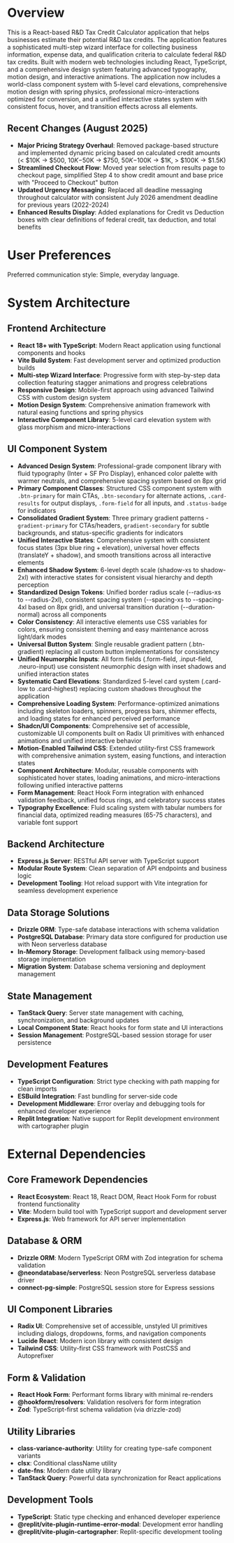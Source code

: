# Overview

This is a React-based R&D Tax Credit Calculator application that helps businesses estimate their potential R&D tax credits. The application features a sophisticated multi-step wizard interface for collecting business information, expense data, and qualification criteria to calculate federal R&D tax credits. Built with modern web technologies including React, TypeScript, and a comprehensive design system featuring advanced typography, motion design, and interactive animations. The application now includes a world-class component system with 5-level card elevations, comprehensive motion design with spring physics, professional micro-interactions optimized for conversion, and a unified interactive states system with consistent focus, hover, and transition effects across all elements.

## Recent Changes (August 2025)

- **Major Pricing Strategy Overhaul**: Removed package-based structure and implemented dynamic pricing based on calculated credit amounts (< $10K → $500, $10K-$50K → $750, $50K-$100K → $1K, > $100K → $1.5K)
- **Streamlined Checkout Flow**: Moved year selection from results page to checkout page, simplified Step 4 to show credit amount and base price with "Proceed to Checkout" button
- **Updated Urgency Messaging**: Replaced all deadline messaging throughout calculator with consistent July 2026 amendment deadline for previous years (2022-2024)
- **Enhanced Results Display**: Added explanations for Credit vs Deduction boxes with clear definitions of federal credit, tax deduction, and total benefits

# User Preferences

Preferred communication style: Simple, everyday language.

# System Architecture

## Frontend Architecture

- **React 18+ with TypeScript**: Modern React application using functional components and hooks
- **Vite Build System**: Fast development server and optimized production builds
- **Multi-step Wizard Interface**: Progressive form with step-by-step data collection featuring stagger animations and progress celebrations
- **Responsive Design**: Mobile-first approach using advanced Tailwind CSS with custom design system
- **Motion Design System**: Comprehensive animation framework with natural easing functions and spring physics
- **Interactive Component Library**: 5-level card elevation system with glass morphism and micro-interactions

## UI Component System

- **Advanced Design System**: Professional-grade component library with fluid typography (Inter + SF Pro Display), enhanced color palette with warmer neutrals, and comprehensive spacing system based on 8px grid
- **Primary Component Classes**: Structured CSS component system with `.btn-primary` for main CTAs, `.btn-secondary` for alternate actions, `.card-results` for output displays, `.form-field` for all inputs, and `.status-badge` for indicators
- **Consolidated Gradient System**: Three primary gradient patterns - `gradient-primary` for CTAs/headers, `gradient-secondary` for subtle backgrounds, and status-specific gradients for indicators
- **Unified Interactive States**: Comprehensive system with consistent focus states (3px blue ring + elevation), universal hover effects (translateY + shadow), and smooth transitions across all interactive elements
- **Enhanced Shadow System**: 6-level depth scale (shadow-xs to shadow-2xl) with interactive states for consistent visual hierarchy and depth perception
- **Standardized Design Tokens**: Unified border radius scale (--radius-xs to --radius-2xl), consistent spacing system (--spacing-xs to --spacing-4xl based on 8px grid), and universal transition duration (--duration-normal) across all components
- **Color Consistency**: All interactive elements use CSS variables for colors, ensuring consistent theming and easy maintenance across light/dark modes
- **Universal Button System**: Single reusable gradient pattern (.btn-gradient) replacing all custom button implementations for consistency
- **Unified Neumorphic Inputs**: All form fields (.form-field, .input-field, .neuro-input) use consistent neumorphic design with inset shadows and unified interaction states
- **Systematic Card Elevations**: Standardized 5-level card system (.card-low to .card-highest) replacing custom shadows throughout the application
- **Comprehensive Loading System**: Performance-optimized animations including skeleton loaders, spinners, progress bars, shimmer effects, and loading states for enhanced perceived performance
- **Shadcn/UI Components**: Comprehensive set of accessible, customizable UI components built on Radix UI primitives with enhanced animations and unified interactive behavior
- **Motion-Enabled Tailwind CSS**: Extended utility-first CSS framework with comprehensive animation system, easing functions, and interaction states
- **Component Architecture**: Modular, reusable components with sophisticated hover states, loading animations, and micro-interactions following unified interactive patterns
- **Form Management**: React Hook Form integration with enhanced validation feedback, unified focus rings, and celebratory success states
- **Typography Excellence**: Fluid scaling system with tabular numbers for financial data, optimized reading measures (65-75 characters), and variable font support

## Backend Architecture

- **Express.js Server**: RESTful API server with TypeScript support
- **Modular Route System**: Clean separation of API endpoints and business logic
- **Development Tooling**: Hot reload support with Vite integration for seamless development experience

## Data Storage Solutions

- **Drizzle ORM**: Type-safe database interactions with schema validation
- **PostgreSQL Database**: Primary data store configured for production use with Neon serverless database
- **In-Memory Storage**: Development fallback using memory-based storage implementation
- **Migration System**: Database schema versioning and deployment management

## State Management

- **TanStack Query**: Server state management with caching, synchronization, and background updates
- **Local Component State**: React hooks for form state and UI interactions
- **Session Management**: PostgreSQL-based session storage for user persistence

## Development Features

- **TypeScript Configuration**: Strict type checking with path mapping for clean imports
- **ESBuild Integration**: Fast bundling for server-side code
- **Development Middleware**: Error overlay and debugging tools for enhanced developer experience
- **Replit Integration**: Native support for Replit development environment with cartographer plugin

# External Dependencies

## Core Framework Dependencies

- **React Ecosystem**: React 18, React DOM, React Hook Form for robust frontend functionality
- **Vite**: Modern build tool with TypeScript support and development server
- **Express.js**: Web framework for API server implementation

## Database & ORM

- **Drizzle ORM**: Modern TypeScript ORM with Zod integration for schema validation
- **@neondatabase/serverless**: Neon PostgreSQL serverless database driver
- **connect-pg-simple**: PostgreSQL session store for Express sessions

## UI Component Libraries

- **Radix UI**: Comprehensive set of accessible, unstyled UI primitives including dialogs, dropdowns, forms, and navigation components
- **Lucide React**: Modern icon library with consistent design
- **Tailwind CSS**: Utility-first CSS framework with PostCSS and Autoprefixer

## Form & Validation

- **React Hook Form**: Performant forms library with minimal re-renders
- **@hookform/resolvers**: Validation resolvers for form integration
- **Zod**: TypeScript-first schema validation (via drizzle-zod)

## Utility Libraries

- **class-variance-authority**: Utility for creating type-safe component variants
- **clsx**: Conditional className utility
- **date-fns**: Modern date utility library
- **TanStack Query**: Powerful data synchronization for React applications

## Development Tools

- **TypeScript**: Static type checking and enhanced developer experience
- **@replit/vite-plugin-runtime-error-modal**: Development error handling
- **@replit/vite-plugin-cartographer**: Replit-specific development tooling
